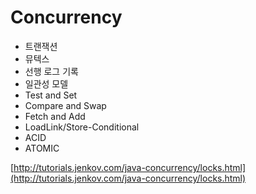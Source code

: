 # Concurrency



* 트랜잭션
* 뮤텍스
* 선행 로그 기록
* 일관성 모델
* Test and Set
* Compare and Swap
* Fetch and Add
* LoadLink/Store-Conditional
* ACID
* ATOMIC

[http://tutorials.jenkov.com/java-concurrency/locks.html](http://tutorials.jenkov.com/java-concurrency/locks.html)

